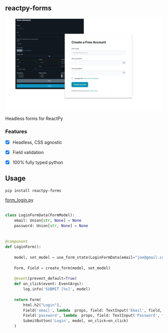## reactpy-forms

![](./docs/img/reactpy-forms.jpg)

Headless forms for ReactPy

### Features

- [X] Headless, CSS agnostic
- [X] Field validation 
- [X] 100% fully typed python


## Usage

	pip install reactpy-forms

[form_login.py](./examples/form_login.py)
```python

class LoginFormData(FormModel):
    email: Union[str, None] = None
    password: Union[str, None] = None


@component
def LoginForm():

    model, set_model = use_form_state(LoginFormData(email="joe@gmail.com", password="1234"))

    Form, Field = create_form(model, set_model)

    @event(prevent_default=True)
    def on_click(event: EventArgs):
        log.info('SUBMIT [%s]', model)

    return Form(
        html.h2("Login"),
        Field('email', lambda  props, field: TextInput('Email', field, props({'id': 'email', 'type':'email'}))),
        Field('password', lambda  props, field: TextInput('Password', field, props({'id': 'password'}))),
        SubmitButton('Login', model, on_click=on_click)
    )

```


[modularforms]: https://modularforms.dev/solid/guides/introduction


